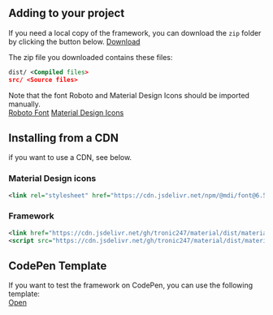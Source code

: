 ## Adding to your project

If you need a local copy of the framework, you can download the `zip` folder by clicking the button below.
<a class="btn mt-2 unelevated" href="https://go.tronic247.com/U2Sa">Download</a>

The zip file you downloaded contains these files:

```xml
dist/ <Compiled files>
src/ <Source files>
```

<div class="alert primary">
 <div>
 Note that the font Roboto and Material Design Icons should be imported manually.
 <div class="mt-2"></div>
<a class ="btn outlined small primary" href="https://fonts.google.com/specimen/Roboto" target="_blank">Roboto Font</a>
<a class ="btn outlined small primary" href="https://materialdesignicons.com" target="_blank">Material Design Icons</a>
  </div>
</div>

## Installing from a CDN

if you want to use a CDN, see below.

### Material Design icons

```xml
<link rel="stylesheet" href="https://cdn.jsdelivr.net/npm/@mdi/font@6.5.95/css/materialdesignicons.min.css">
```

### Framework

```xml
<link href="https://cdn.jsdelivr.net/gh/tronic247/material/dist/material.min.css" rel="stylesheet" />
<script src="https://cdn.jsdelivr.net/gh/tronic247/material/dist/material.min.js"></script>
```

## CodePen Template

If you want to test the framework on CodePen, you can use the following template:
<br>
<a class="btn mt-2 unelevated" href="https://codepen.io/pen?template=MWErzzo" target="_blank">Open</a>
